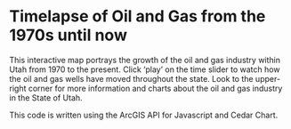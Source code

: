 # Timelapse of Oil and Gas from the 1970s until now

This interactive map portrays the growth of the oil and gas industry within Utah from 1970 to the present. 
Click ‘play’ on the time slider to watch how the oil and gas wells have moved throughout the state. 
Look to the upper-right corner for more information and charts about the oil and gas industry in the State of Utah.

This code is written using the ArcGIS API for Javascript and Cedar Chart. 
